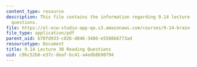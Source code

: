 ```yaml
---
content_type: resource
description: This file contains the information regarding 9.14 lecture 30 reading
  questions.
file: https://ol-ocw-studio-app-qa.s3.amazonaws.com/courses/9-14-brain-structure-and-its-origins-spring-2014/c9bc52b6e37cdeafbc41a4edb8b90794_MIT9_14S14_Lec30ReadQue.pdf
file_type: application/pdf
parent_uid: b70fd933-c826-d046-3486-e5588b6773ad
resourcetype: Document
title: 9.14 Lecture 30 Reading Questions
uid: c9bc52b6-e37c-deaf-bc41-a4edb8b90794
---
```

